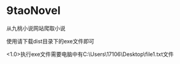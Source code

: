 # 9taoNovel
从九桃小说网站爬取小说

使用请下载dist目录下的exe文件即可

<1.0>执行exe文件需要电脑中有C:\Users\17106\Desktop\file1.txt文件

